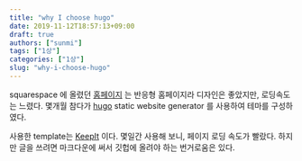 ```yaml
---
title: "why I choose hugo"
date: 2019-11-12T18:57:13+09:00
draft: true
authors: ["sunmi"]
tags: ["1상"]
categories: ["1상"]
slug: "why-i-choose-hugo"
---
```



squarespace 에 올렸던 [홈페이지](https://www.sunmi.space/) 는 반응형 홈페이지라 디자인은 좋았지만, 로딩속도는 느렸다. 몇개월 참다가 [hugo](https://gohugo.io/documentation/) static website generator 를 사용하여 테마를 구성하였다.

사용한 template는 [KeepIt](https://github.com/Fastbyte01/KeepIt) 이다.
몇일간 사용해 보니, 페이지 로딩 속도가 빨랐다. 하지만 글을 쓰려면 마크다운에 써서 깃헙에 올려야 하는 번거로움은 있다.
